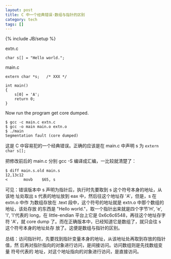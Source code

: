 ```yaml
---
layout: post
title: C 中一个经典错误·数组与指针的区别
category: tech
tags: []
---
```

{% include JB/setup %}

extn.c

    char s[] = "Hello world.";

main.c

    extern char *s;   /* XXX */

    int main()
    {
        s[0] = 'A';
        return 0;
    }

Now run the program get core dumped.

    $ gcc -c main.c extn.c
    $ gcc -o main main.o extn.o
    $ ./main
    Segmentation fault (core dumped)

这是 C 中容易犯的一个经典错误。正确的应该是在 main.c 中声明 s 为
`extern char s[];`

把修改前后的 main.c 分别 gcc -S 编译成汇编，一比较就清楚了：

    $ diff main.s.old main.s
    12,13c12
    <       movb    $65, s

可见：错误版本中 s 声明为指针后，执行时先要取到 s 这个符号本身的地址，从该地
址处取出 s 代表的地址放到 eax 中，然后往这个地址存 'A'，但是，s 在 extn.o 中作
为数组存放在 .text 段中，这个符号的地址就是 extn.o 中那个数组的地址，该处存放
的东西是 "Hello world."，取一个指针出来就是四个字节'H', 'e', 'l', 'l'代表的
long，在 little-endian 平台上它是 0x6c6c6548，再往这个地址存字符 'A'，就 core
dump 了。而在正确版本中，已经知道它是数组了，就只会往 s 这个符号本身的地址处存
放了。这便是数组与指针的区别。

总结：访问指针时，先要找到指针变量本身的地址，从该地址处再取到存放的指针值，然
后再对指针指向的对象进行访问，是间接访问。访问数组则是先找数组变量 符号代表的
地址，对这个地址指向的对象进行访问，是直接访问。
